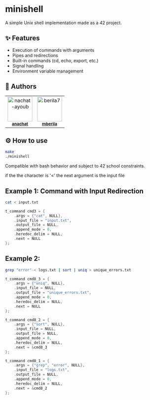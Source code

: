 # minishell

A simple Unix shell implementation made as a 42 project.

## ✨ Features

- Execution of commands with arguments
- Pipes and redirections
- Built-in commands (cd, echo, export, etc.)
- Signal handling
- Environment variable management

## 👥 Authors

<table align="center">
  <tr>
    <td align="center">
      <a href="https://github.com/nachat-ayoub" style="text-decoration: none; color: inherit;">
        <img src="https://images.weserv.nl/?url=avatars.githubusercontent.com/nachat-ayoub?v=4&h=300&w=300&fit=cover&mask=circle&maxage=7d" width="80" height="80" alt="nachat-ayoub"/>
      </a>
      <br/>
      <sub><b><a href="https://profile.intra.42.fr/users/anachat" target="_blank">anachat</a></b></sub>
    </td>
    <td align="center">
      <a href="https://github.com/berila7" style="text-decoration: none; color: inherit;">
        <img src="https://images.weserv.nl/?url=avatars.githubusercontent.com/berila7?v=4&h=300&w=300&fit=cover&mask=circle&maxage=7d" width="80" height="80" alt="berila7"/>
      </a>
      <br/>
      <sub><b><a href="https://profile.intra.42.fr/users/mberila" target="_blank">mberila</a></b></sub>
    </td>
  </tr>
</table>


## ⚙️ How to use

```bash
make
./minishell
```

Compatible with bash behavior and subject to 42 school constraints.

if the the character is '<' the next argument is the input file
<h2>Example 1: Command with Input Redirection</h2>

```bash
cat < input.txt
```

```c
t_command cmd3 = {
    .args = {"cat", NULL},
    .input_file = "input.txt",
    .output_file = NULL,
    .append_mode = 0,
    .heredoc_delim = NULL,
    .next = NULL
};

```
<h2>Example 2: </h2>

```bash
grep "error" < logs.txt | sort | uniq > unique_errors.txt
```

```c
t_command cmd8_3 = {
    .args = {"uniq", NULL},
    .input_file = NULL,
    .output_file = "unique_errors.txt",
    .append_mode = 0,
    .heredoc_delim = NULL,
    .next = NULL
};

t_command cmd8_2 = {
    .args = {"sort", NULL},
    .input_file = NULL,
    .output_file = NULL,
    .append_mode = 0,
    .heredoc_delim = NULL,
    .next = &cmd8_3
};

t_command cmd8_1 = {
    .args = {"grep", "error", NULL},
    .input_file = "logs.txt",
    .output_file = NULL,
    .append_mode = 0,
    .heredoc_delim = NULL,
    .next = &cmd8_2
};
```